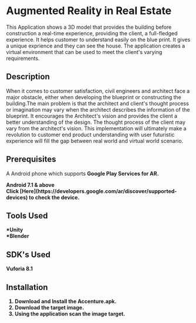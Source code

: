 # Augmented Reality in Real Estate
This Application shows a 3D model that provides the building before construction a real-time experience, providing the client, a full-fledged experience. It helps customer to understand easily on the blue print. It gives a unique exprience and they can see the house. The application creates a virtual environment that can be used to meet the client's varying requirements.

## Description
When it comes to customer satisfaction, civil engineers and architect face a major obstacle, either when developing the blueprint or constructing the building.The main problem is that the architect and client's thought process or imagination may vary when the architect describes the information of the blueprint. It encourages the Architect's vision and provides the client a better understanding of the design. The thought process of the client may vary from the architect's vision. This implementation will ultimately make a revolution to customer end product understanding with user futuristic experience will fill the gap between real world and virtual world scenario.

## Prerequisites
<p>A Android phone which supports <b>Google Play Services for AR<b>.</p>
 Android 7.1 & above <br>
 Click [Here](https://developers.google.com/ar/discover/supported-devices) to check the device.
  
## Tools Used
*Unity <br>
*Blender

## SDK's Used
Vuforia 8.1

## Installation
1. Download and Install the Accenture.apk.
2. Download the target image.
3. Using the application scan the image target. 
